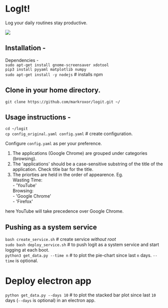 # LogIt!
Log your daily routines stay productive.

![](https://github.com/markroxor/logit/raw/master/assets/graph.jpg)

## Installation -
Dependencies -   
`sudo apt-get install gnome-screensaver xdotool`    
`pip3 install pyyaml matplotlib numpy`  
`sudo apt-get install -y nodejs`  # installs npm
   
## Clone in your home directory.
`git clone https://github.com/markroxor/logit.git ~/`           

## Usage instructions -  
`cd ~/logit`        
`cp config_original.yaml config.yaml` # create configuration.

Configure `config.yaml` as per your preference.    
1. The applications (Google Chrome) are grouped under categories (browsing).
2. The 'applications' should be a case-sensitive substring of the title of the application.
   Check title bar for the title. 
3. The priorties are held in the order of appearence. Eg.       
    Wasting Time:     
    \- 'YouTube'      
    Browsing:       
    \- 'Google Chrome'      
    \- 'Firefox'      

here YouTube will take precedence over Google Chrome.


## Pushing as a system service
`bash create_service.sh` # create service _without root_    
`sudo bash deploy_service.sh` # to push logit as a system service and start logging at each boot.        
`python3 get_data.py --time n` # to plot the pie-chart since last `n` days. `--time` is optional.             



# Deploy electron app

`python get_data.py --days 10` # to plot the stacked bar plot since last `10` days (`--days` is optional) in an electron app.             
